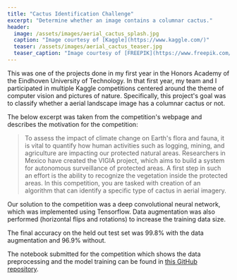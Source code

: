 ```yaml
---
title: "Cactus Identification Challenge"
excerpt: "Determine whether an image contains a columnar cactus."
header:
  image: /assets/images/aerial_cactus_splash.jpg
  caption: "Image courtesy of [Kaggle](https://www.kaggle.com/)"
  teaser: /assets/images/aerial_cactus_teaser.jpg
  teaser_caption: "Image courtesy of [FREEPIK](https://www.freepik.com/)"
---
```


This was one of the projects done in my first year in the Honors Academy of the Eindhoven University of Technology. In that first year, my team and I participated in multiple Kaggle competitions centered around the theme of computer vision and pictures of nature. Specifically, this project's goal was to classify whether a aerial landscape image has a columnar cactus or not.

The below excerpt was taken from the competition's webpage and describes the motivation for the competition:
> To assess the impact of climate change on Earth's flora and fauna, it is vital to quantify how human activities such as logging, mining, and agriculture are impacting our protected natural areas. Researchers in Mexico have created the VIGIA project, which aims to build a system for autonomous surveillance of protected areas. A first step in such an effort is the ability to recognize the vegetation inside the protected areas. In this competition, you are tasked with creation of an algorithm that can identify a specific type of cactus in aerial imagery.

Our solution to the competition was a deep convolutional neural network, which was implemented using Tensorflow. Data augmentation was also performed (horizontal flips and rotations) to increase the training data size.

The final accuracy on the held out test set was 99.8% with the data augmentation and 96.9% without.

The notebook submitted for the competition which shows the data preprocessing and the model training can be found in [this GitHub repository](https://github.com/pkyriakou/Cactus-Identification-Challenge-ML).

